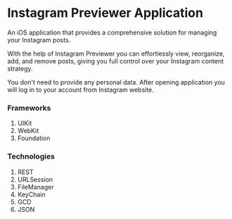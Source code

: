 # Instagram Previewer Application
An iOS application that provides a comprehensive solution for managing your Instagram posts. 

With the help of Instagram Previewer you can effortlessly view, reorganize, add, and remove posts, giving you full control over your Instagram content strategy.

You don't need to provide any personal data. After opening application you will log in to your account from Instagram website.


### Frameworks
1. UIKit
2. WebKit
3. Foundation

### Technologies
1. REST
2. URLSession
3. FileManager
4. KeyChain
5. GCD
6. JSON

